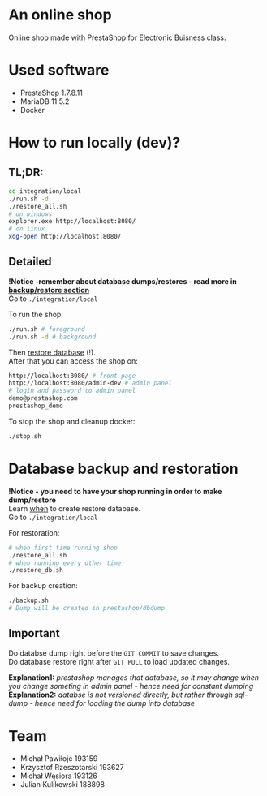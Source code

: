# An online shop
Online shop made with PrestaShop for Electronic Buisness class.

# Used software
- PrestaShop 1.7.8.11
- MariaDB 11.5.2
- Docker

# How to run locally (dev)?
## TL;DR:
```bash
cd integration/local
./run.sh -d
./restore_all.sh
# on windows
explorer.exe http://localhost:8080/
# on linux
xdg-open http://localhost:8080/
```
## Detailed

**!Notice -remember about database dumps/restores - read more in [backup/restore section](#database-backup-and-restoration)**  
Go to `./integration/local`

To run the shop:
```bash
./run.sh # foreground
./run.sh -d # background
```
Then [restore database](#database-backup-and-restoration) (!).  
After that you can access the shop on:
```bash
http://localhost:8080/ # front page
http://localhost:8080/admin-dev # admin panel
# login and password to admin panel
demo@prestashop.com
prestashop_demo
```

To stop the shop and cleanup docker:
```bash
./stop.sh
```

# Database backup and restoration
**!Notice - you need to have your shop running in order to make dump/restore**  
Learn [when](#important) to create restore database.  
Go to `./integration/local`

For restoration:
```bash
# when first time running shop
./restore_all.sh
# when running every other time
./restore_db.sh
```

For backup creation: 
```bash
./backup.sh
# Dump will be created in prestashop/dbdump
```

## Important
Do databse dump right before the `GIT COMMIT` to save changes.  
Do database restore right after `GIT PULL` to load updated changes.

**Explanation1:** *prestashop manages that database, so it may change when you change someting in admin panel - hence need for constant dumping*  
**Explanation2:** *databse is not versioned directly, but rather through sql-dump - hence need for loading the dump into database*

# Team
- Michał Pawiłojć 193159
- Krzysztof Rzeszotarski 193627
- Michał Węsiora 193126
- Julian Kulikowski 188898